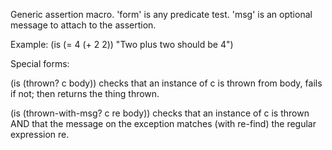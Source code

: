   Generic assertion macro.  'form' is any predicate test.
  'msg' is an optional message to attach to the assertion.
  
  Example: (is (= 4 (+ 2 2)) "Two plus two should be 4")

  Special forms:

  (is (thrown? c body)) checks that an instance of c is thrown from
  body, fails if not; then returns the thing thrown.

  (is (thrown-with-msg? c re body)) checks that an instance of c is
  thrown AND that the message on the exception matches (with
  re-find) the regular expression re.